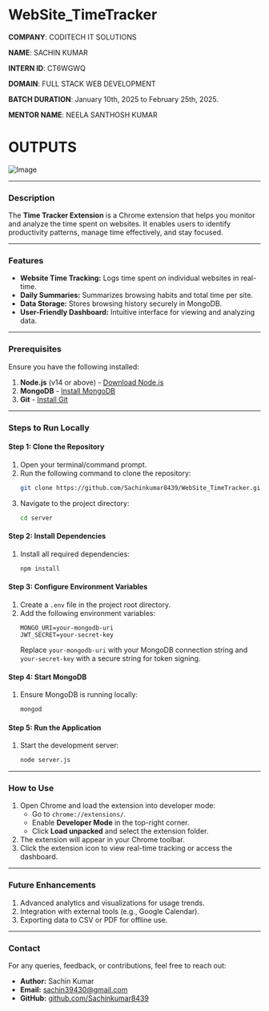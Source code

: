 # WebSite_TimeTracker


**COMPANY**: CODITECH IT SOLUTIONS

**NAME**: SACHIN KUMAR

**INTERN ID**: CT6WGWQ

**DOMAIN**: FULL STACK WEB DEVELOPMENT

**BATCH DURATION**: January 10th, 2025 to February 25th, 2025.

**MENTOR NAME**: NEELA SANTHOSH KUMAR

# OUTPUTS

![Image](https://github.com/user-attachments/assets/6b2ad2d5-c758-4895-a0c2-2fafcea16a4e)

---

### **Description**

The **Time Tracker Extension** is a Chrome extension that helps you monitor and analyze the time spent on websites. It enables users to identify productivity patterns, manage time effectively, and stay focused.

---

### **Features**
- **Website Time Tracking:** Logs time spent on individual websites in real-time.
- **Daily Summaries:** Summarizes browsing habits and total time per site.
- **Data Storage:** Stores browsing history securely in MongoDB.
- **User-Friendly Dashboard:** Intuitive interface for viewing and analyzing data.

---

### **Prerequisites**
Ensure you have the following installed:
1. **Node.js** (v14 or above) - [Download Node.js](https://nodejs.org/)
2. **MongoDB** - [Install MongoDB](https://www.mongodb.com/try/download/community)
3. **Git** - [Install Git](https://git-scm.com/)

---

### **Steps to Run Locally**

#### **Step 1: Clone the Repository**
1. Open your terminal/command prompt.
2. Run the following command to clone the repository:
   ```bash
   git clone https://github.com/Sachinkumar8439/WebSite_TimeTracker.git
   ```
3. Navigate to the project directory:
   ```bash
   cd server
   ```

#### **Step 2: Install Dependencies**
1. Install all required dependencies:
   ```bash
   npm install
   ```

#### **Step 3: Configure Environment Variables**
1. Create a `.env` file in the project root directory.
2. Add the following environment variables:
   ```env
   MONGO_URI=your-mongodb-uri
   JWT_SECRET=your-secret-key
   ```
   Replace `your-mongodb-uri` with your MongoDB connection string and `your-secret-key` with a secure string for token signing.

#### **Step 4: Start MongoDB**
1. Ensure MongoDB is running locally:
   ```bash
   mongod
   ```

#### **Step 5: Run the Application**
1. Start the development server:
   ```bash
   node server.js
   ```


---

### **How to Use**
1. Open Chrome and load the extension into developer mode:
   - Go to `chrome://extensions/`.
   - Enable **Developer Mode** in the top-right corner.
   - Click **Load unpacked** and select the extension folder.
2. The extension will appear in your Chrome toolbar.
3. Click the extension icon to view real-time tracking or access the dashboard.

---


### **Future Enhancements**
1. Advanced analytics and visualizations for usage trends.
2. Integration with external tools (e.g., Google Calendar).
3. Exporting data to CSV or PDF for offline use.

---

### **Contact**
For any queries, feedback, or contributions, feel free to reach out:
- **Author:** Sachin Kumar
- **Email:** [sachin39430@gmail.com](mailto:sachin39430@gmail.com)
- **GitHub:** [github.com/Sachinkumar8439](https://github.com/Sachinkumar8439)

